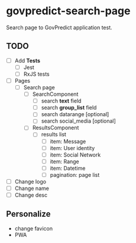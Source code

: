 # govpredict-search-page

Search page to GovPredict application test.

## TODO

- [ ] Add **Tests**
  - [ ] Jest
  - [ ] RxJS tests
- [ ] Pages
  - [ ] Search page
    - [ ] SearchComponent
      - [ ] search **text** field
      - [ ] search **group_list** field
      - [ ] search datarange [optional]
      - [ ] search social_media [optional]
    - [ ] ResultsComponent
      - [ ] results list
        - [ ] item: Message
        - [ ] item: User identity
        - [ ] item: Social Network
        - [ ] item: Range
        - [ ] item: Datetime
        - [ ] pagination: page list
- [ ] Change logo
- [ ] Change name
- [ ] Change desc

## Personalize

- change favicon
- PWA
